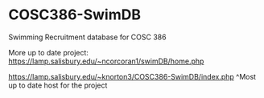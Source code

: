 # COSC386-SwimDB
Swimming Recruitment database for COSC 386

More up to date project: https://lamp.salisbury.edu/~ncorcoran1/swimDB/home.php

https://lamp.salisbury.edu/~knorton3/COSC386-SwimDB/index.php
^Most up to date host for the project
